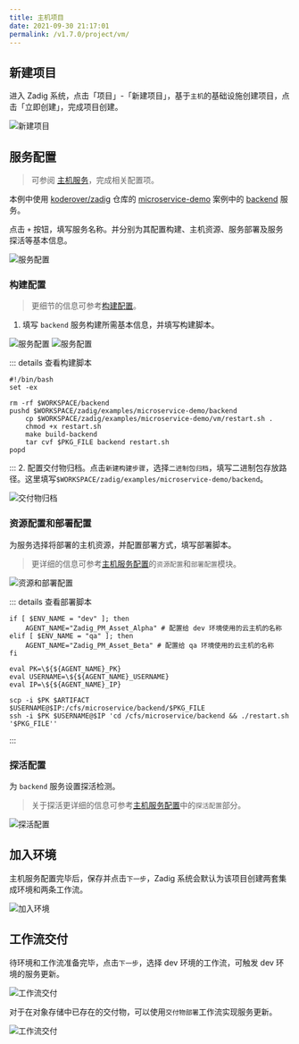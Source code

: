 ```yaml
---
title: 主机项目
date: 2021-09-30 21:17:01
permalink: /v1.7.0/project/vm/
---
```


## 新建项目
进入 Zadig 系统，点击「项目」-「新建项目」，基于`主机`的基础设施创建项目，点击「立即创建」，完成项目创建。

![新建项目](../_images/vm_onboarding_1.png)

## 服务配置
> 可参阅 [主机服务](/project/service/#主机服务)，完成相关配置项。

本例中使用 [koderover/zadig](https://github.com/koderover/zadig) 仓库的 [microservice-demo](https://github.com/koderover/zadig/tree/main/examples/microservice-demo) 案例中的 [backend](https://github.com/koderover/zadig/tree/main/examples/microservice-demo/backend) 服务。

点击 `+` 按钮，填写服务名称。并分别为其配置构建、主机资源、服务部署及服务探活等基本信息。

![服务配置](../_images/vm_onboarding_2.png)

### 构建配置

> 更细节的信息可参考[构建配置](/project/build/)。

1. 填写 `backend` 服务构建所需基本信息，并填写构建脚本。

![服务配置](../_images/vm_onboarding_build_config_1.png)
![服务配置](../_images/vm_onboarding_build_config_2.png)

::: details 查看构建脚本
```shell
#!/bin/bash
set -ex

rm -rf $WORKSPACE/backend
pushd $WORKSPACE/zadig/examples/microservice-demo/backend
    cp $WORKSPACE/zadig/examples/microservice-demo/vm/restart.sh .
    chmod +x restart.sh
    make build-backend
    tar cvf $PKG_FILE backend restart.sh
popd
```
:::
2. 配置交付物归档。点击`新建构建步骤`，选择`二进制包归档`，填写二进制包存放路径。这里填写`$WORKSPACE/zadig/examples/microservice-demo/backend`。

![交付物归档](../_images/vm_onboarding_build_config_3.png)

### 资源配置和部署配置

为服务选择将部署的主机资源，并配置部署方式，填写部署脚本。
> 更详细的信息可参考[主机服务配置](/project/service/#新增服务-3)的`资源配置`和`部署配置`模块。

![资源和部署配置](../_images/vm_onboarding_resource_and_deploy_config.png)

::: details 查看部署脚本
```shell
if [ $ENV_NAME = "dev" ]; then
    AGENT_NAME="Zadig_PM_Asset_Alpha" # 配置给 dev 环境使用的云主机的名称
elif [ $ENV_NAME = "qa" ]; then
    AGENT_NAME="Zadig_PM_Asset_Beta" # 配置给 qa 环境使用的云主机的名称
fi

eval PK=\${${AGENT_NAME}_PK}
eval USERNAME=\${${AGENT_NAME}_USERNAME}
eval IP=\${${AGENT_NAME}_IP}

scp -i $PK $ARTIFACT  $USERNAME@$IP:/cfs/microservice/backend/$PKG_FILE
ssh -i $PK $USERNAME@$IP 'cd /cfs/microservice/backend && ./restart.sh '$PKG_FILE''
```
:::

### 探活配置
为 `backend` 服务设置探活检测。
> 关于探活更详细的信息可参考[主机服务配置](/project/service/#新增服务-3)中的`探活配置`部分。

![探活配置](../_images/vm_onboarding_test_alive.png)

## 加入环境

主机服务配置完毕后，保存并点击`下一步`，Zadig 系统会默认为该项目创建两套集成环境和两条工作流。

![加入环境](../_images/vm_onboarding_3.png)

## 工作流交付

待环境和工作流准备完毕，点击`下一步`，选择 dev 环境的工作流，可触发 dev 环境的服务更新。

![工作流交付](../_images/vm_onboarding_4.png)

对于在对象存储中已存在的交付物，可以使用`交付物部署`工作流实现服务更新。

![工作流交付](../_images/vm_onboarding_5.png)